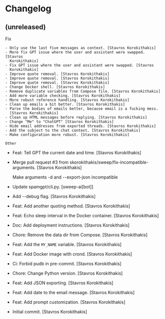 Changelog
=========


(unreleased)
------------

Fix
~~~
- Only use the last five messages as context. [Stavros Korokithakis]
- More fix GPT issue where the user and assistant were swapped. [Stavros
  Korokithakis]
- Fix GPT issue where the user and assistant were swapped. [Stavros
  Korokithakis]
- Improve quote removal. [Stavros Korokithakis]
- Improve quote removal. [Stavros Korokithakis]
- Improve quote removal. [Stavros Korokithakis]
- Change Docker shell. [Stavros Korokithakis]
- Remove duplicate variables from Compose file. [Stavros Korokithakis]
- Add more variable checking. [Stavros Korokithakis]
- More robust reference handling. [Stavros Korokithakis]
- Clean up emails a bit better. [Stavros Korokithakis]
- Parse the bodies of emails better, because email is a fucking mess.
  [Stavros Korokithakis]
- Clean up HTML messages before replying. [Stavros Korokithakis]
- Change "Me" to "ChatGPT" [Stavros Korokithakis]
- Hide email addresses from exported threads. [Stavros Korokithakis]
- Add the subject to the chat context. [Stavros Korokithakis]
- Make configuration more robust. [Stavros Korokithakis]

Other
~~~~~
- Feat: Tell GPT the current date and time. [Stavros Korokithakis]
- Merge pull request #3 from skorokithakis/sweep/fix-incompatible-
  arguments. [Stavros Korokithakis]

  Make arguments -d and --export-json incompatible
- Update spamgpt/cli.py. [sweep-ai[bot]]
- Add --debug flag. [Stavros Korokithakis]
- Feat: Add another quoting method. [Stavros Korokithakis]
- Feat: Echo sleep interval in the Docker container. [Stavros
  Korokithakis]
- Doc: Add deployment instructions. [Stavros Korokithakis]
- Chore: Remove the data dir from Compose. [Stavros Korokithakis]
- Feat: Add the `MY_NAME` variable. [Stavros Korokithakis]
- Feat: Add Docker image with crond. [Stavros Korokithakis]
- Ci: Forbid pudb in pre-commit. [Stavros Korokithakis]
- Chore: Change Python version. [Stavros Korokithakis]
- Feat: Add JSON exporting. [Stavros Korokithakis]
- Feat: Add date to the email message. [Stavros Korokithakis]
- Feat: Add prompt customization. [Stavros Korokithakis]
- Initial commit. [Stavros Korokithakis]


